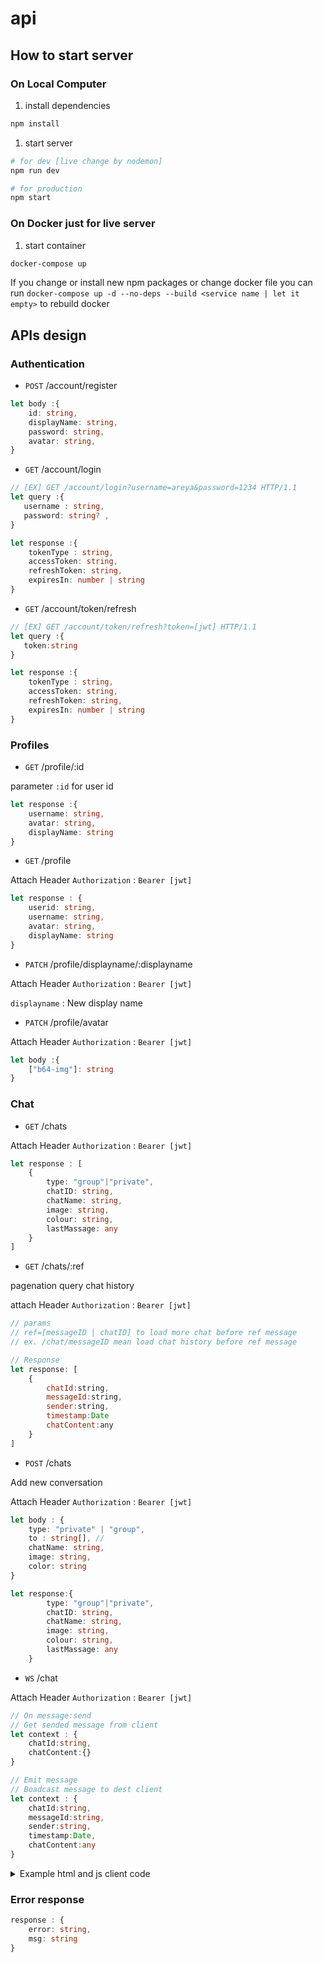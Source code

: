 # api

## How to start server

### On Local Computer

1. install dependencies

```bash
npm install
```

1. start server

```bash
# for dev [live change by nodemon]
npm run dev

# for production
npm start
```

### On Docker just for live server

1. start container

```bash
docker-compose up
```

If you change or install new npm packages or change docker file you can run `docker-compose up -d --no-deps --build <service name | let it empty>` to rebuild docker

## APIs design

### Authentication

- `POST` /account/register

```Typescript
let body :{
    id: string,
    displayName: string,
    password: string,
    avatar: string,
}
```

- `GET` /account/login

```typescript
// [EX] GET /account/login?username=areya&password=1234 HTTP/1.1
let query :{
   username : string,
   password: string? ,
}

let response :{
    tokenType : string,
    accessToken: string,
    refreshToken: string,
    expiresIn: number | string
}
```

- `GET` /account/token/refresh

```typescript
// [EX] GET /account/token/refresh?token=[jwt] HTTP/1.1
let query :{
   token:string
}

let response :{
    tokenType : string,
    accessToken: string,
    refreshToken: string,
    expiresIn: number | string
}
```

### Profiles

- `GET` /profile/:id

parameter `:id` for user id

```typescript
let response :{
    username: string,
    avatar: string,
    displayName: string
}
```

- `GET` /profile

Attach Header `Authorization` : `Bearer [jwt]`

```typescript
let response : {
    userid: string,
    username: string,
    avatar: string,
    displayName: string
}
```

- `PATCH` /profile/displayname/:displayname

Attach Header `Authorization` : `Bearer [jwt]`

`displayname` : New display name

- `PATCH` /profile/avatar

Attach Header `Authorization` : `Bearer [jwt]`

```Typescript
let body :{
    ["b64-img"]: string
}
```

### Chat

- `GET` /chats

Attach Header `Authorization` : `Bearer [jwt]`

```typescript
let response : [
    {
        type: "group"|"private",
        chatID: string,
        chatName: string,
        image: string,
        colour: string,
        lastMassage: any
    }
]
```

- `GET` /chats/:ref

pagenation query chat history

attach Header `Authorization` : `Bearer [jwt]`

```javascript
// params
// ref=[messageID | chatID] to load more chat before ref message
// ex. /chat/messageID mean load chat history before ref message

// Response
let response: [
    {
        chatId:string,
        messageId:string,
        sender:string,
        timestamp:Date
        chatContent:any
    }
]

```

- `POST` /chats

Add new conversation

Attach Header `Authorization` : `Bearer [jwt]`

```Typescript
let body : {
    type: "private" | "group",
    to : string[], //
    chatName: string,
    image: string,
    color: string
}

let response:{
        type: "group"|"private",
        chatID: string,
        chatName: string,
        image: string,
        colour: string,
        lastMassage: any
    }
```

- `WS` /chat

Attach Header `Authorization` : `Bearer [jwt]`

```typescript
// On message:send
// Get sended message from client
let context : {
    chatId:string,
    chatContent:{}
}

// Emit message
// Boadcast message to dest client
let context : {
    chatId:string,
    messageId:string,
    sender:string,
    timestamp:Date,
    chatContent:any
}
```

<details>

  <summary>Example html and js client code</summary>

```html
<body>
    <script src="https://cdn.socket.io/3.1.3/socket.io.min.js"
        integrity="sha384-cPwlPLvBTa3sKAgddT6krw0cJat7egBga3DJepJyrLl4Q9/5WLra3rrnMcyTyOnh"
        crossorigin="anonymous"></script>

    <input type="text" id="namespace" placeholder="namespace" value="chat">
    <input type="text" id="token" placeholder="token" value="Bearer auth_token">
    <button id="connectbtn" onclick="connectSocket(token.value)">connectSocket</button>
    <input type="text" id="chatid" placeholder="chatid" value="6501f75c0af993316f6f2e30">
    <hr>

    <div id="chat">
        <button onclick="addMessageBlog({msg:'anirut'})" hidden>add</button>
    </div>
    <input type="text" id="message" placeholder="Enter your message">
    <button onclick="sendMessage({chatId:chatid.value,chatContent:message.value})">send</button>

</body>

<script>
    var socket;

    const connectSocket = token => {
        socket = io(`ws://localhost:3000/${namespace.value}`, {
            auth: (cb) => {
                cb({
                    token: token
                });
            }
        });
        socket.on("message",resiveMsg);
    };

    function resiveMsg(msg){
        addMessageBlog(msg);
    }

    function addMessageBlog(context){
        const msg = document.createElement("p");
        msg.innerHTML = JSON.stringify(context);
        chat.appendChild(msg);
    }

    function sendMessage(context){
        if(!socket) connectbtn.click();
        socket.emit("message:send",context);
    }
</script>

```

</details>

### Error response

```typescript
response : {
    error: string,
    msg: string
}
```
